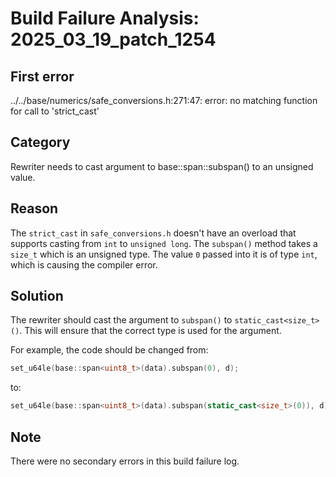 # Build Failure Analysis: 2025_03_19_patch_1254

## First error

../../base/numerics/safe_conversions.h:271:47: error: no matching function for call to 'strict_cast'

## Category
Rewriter needs to cast argument to base::span::subspan() to an unsigned value.

## Reason
The `strict_cast` in `safe_conversions.h` doesn't have an overload that supports casting from `int` to `unsigned long`. The `subspan()` method takes a `size_t` which is an unsigned type. The value `0` passed into it is of type `int`, which is causing the compiler error.

## Solution
The rewriter should cast the argument to `subspan()` to `static_cast<size_t>()`. This will ensure that the correct type is used for the argument.

For example, the code should be changed from:

```c++
set_u64le(base::span<uint8_t>(data).subspan(0), d);
```

to:

```c++
set_u64le(base::span<uint8_t>(data).subspan(static_cast<size_t>(0)), d);
```

## Note
There were no secondary errors in this build failure log.